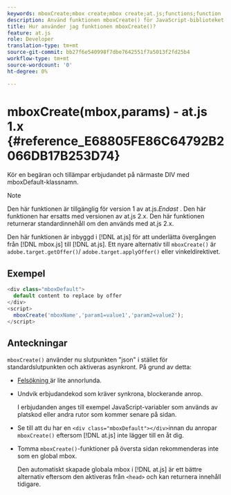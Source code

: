 ```yaml
---
keywords: mboxCreate;mbox create;mbox create;at.js;functions;function
description: Använd funktionen mboxCreate() för JavaScript-biblioteket för Adobe Target at.js om du vill tillämpa erbjudanden på närmaste DIV med klassnamnet mboxDefault. (at.js 1.x)
title: Hur använder jag funktionen mboxCreate()?
feature: at.js
role: Developer
translation-type: tm+mt
source-git-commit: bb27f6e540998f7dbe7642551f7a5013f2fd25b4
workflow-type: tm+mt
source-wordcount: '0'
ht-degree: 0%

---
```



# mboxCreate(mbox,params) - at.js 1.x {#reference_E68805FE86C64792B2066DB17B253D74}

Kör en begäran och tillämpar erbjudandet på närmaste DIV med mboxDefault-klassnamn.

>[!NOTE]
>
>Den här funktionen är tillgänglig för version 1 av at.js.*Endast* . Den här funktionen har ersatts med versionen av at.js 2.x. Den här funktionen returnerar standardinnehåll om den används med at.js 2.x.

Den här funktionen är inbyggd i [!DNL at.js] för att underlätta övergången från [!DNL mbox.js] till [!DNL at.js]. Ett nyare alternativ till `mboxCreate()` är `adobe.target.getOffer()`/ `adobe.target.applyOffer()` eller vinkeldirektivet.

## Exempel

```javascript
<div class="mboxDefault"> 
  default content to replace by offer 
</div> 
<script> 
  mboxCreate('mboxName','param1=value1','param2=value2'); 
</script>
```

## Anteckningar

`mboxCreate()` använder nu slutpunkten &quot;json&quot; i stället för standardslutpunkten och aktiveras asynkront. På grund av detta:

* [Felsökning ](/help/c-implementing-target/c-implementing-target-for-client-side-web/c-target-debugging-atjs/target-debugging-atjs.md#concept_CAE591DA8C404C22917584ECD4F7494F) är lite annorlunda.
* Undvik erbjudandekod som kräver synkrona, blockerande anrop.

   I erbjudanden anges till exempel JavaScript-variabler som används av platskod eller andra rutor som kommer senare på sidan.

* Se till att du har en `<div class="mboxDefault"></div>`innan du anropar `mboxCreate()` eftersom [!DNL at.js] inte lägger till en åt dig.

* Tomma `mboxCreate()`-funktioner på översta sidan rekommenderas inte som en global mbox.

   Den automatiskt skapade globala mbox i [!DNL at.js] är ett bättre alternativ eftersom den aktiveras från `<head>` och kan returnera innehåll tidigare.